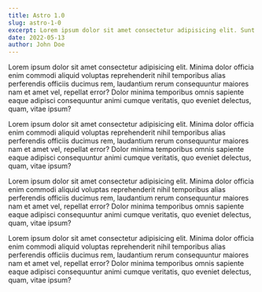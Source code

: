 ```yaml
---
title: Astro 1.0
slug: astro-1-0
excerpt: Lorem ipsum dolor sit amet consectetur adipisicing elit. Sunt reiciendis nemo, minus iusto quia nulla hic aliquam quod! Ex, quisquam?
date: 2022-05-13
author: John Doe
---
```


Lorem ipsum dolor sit amet consectetur adipisicing elit. Minima dolor officia enim commodi aliquid voluptas reprehenderit nihil temporibus alias perferendis officiis ducimus rem, laudantium rerum consequuntur maiores nam et amet vel, repellat error? Dolor minima temporibus omnis sapiente eaque adipisci consequuntur animi cumque veritatis, quo eveniet delectus, quam, vitae ipsum?
 
Lorem ipsum dolor sit amet consectetur adipisicing elit. Minima dolor officia enim commodi aliquid voluptas reprehenderit nihil temporibus alias perferendis officiis ducimus rem, laudantium rerum consequuntur maiores nam et amet vel, repellat error? Dolor minima temporibus omnis sapiente eaque adipisci consequuntur animi cumque veritatis, quo eveniet delectus, quam, vitae ipsum?
 
Lorem ipsum dolor sit amet consectetur adipisicing elit. Minima dolor officia enim commodi aliquid voluptas reprehenderit nihil temporibus alias perferendis officiis ducimus rem, laudantium rerum consequuntur maiores nam et amet vel, repellat error? Dolor minima temporibus omnis sapiente eaque adipisci consequuntur animi cumque veritatis, quo eveniet delectus, quam, vitae ipsum?
 
Lorem ipsum dolor sit amet consectetur adipisicing elit. Minima dolor officia enim commodi aliquid voluptas reprehenderit nihil temporibus alias perferendis officiis ducimus rem, laudantium rerum consequuntur maiores nam et amet vel, repellat error? Dolor minima temporibus omnis sapiente eaque adipisci consequuntur animi cumque veritatis, quo eveniet delectus, quam, vitae ipsum?
 